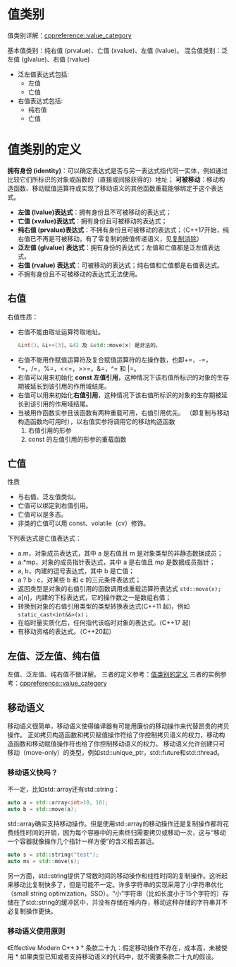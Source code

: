 # 值类别
值类别详解：[cppreference::value_category](https://zh.cppreference.com/w/cpp/language/value_category)

基本值类别：纯右值 (prvalue)、亡值 (xvalue)、左值 (lvalue)。
混合值类别：泛左值 (glvalue)、右值 (rvalue)

* 泛左值表达式包括:
  * 左值
  * 亡值
* 右值表达式包括:
  * 纯右值
  * 亡值

# 值类别的定义

**拥有身份 (identity)**：可以确定表达式是否与另一表达式指代同一实体，例如通过比较它们所标识的对象或函数的（直接或间接获得的）地址；
**可被移动**：移动构造函数、移动赋值运算符或实现了移动语义的其他函数重载能够绑定于这个表达式。

* **左值 (lvalue)表达式**：拥有身份且不可被移动的表达式；
* **亡值 (xvalue)表达式**：拥有身份且可被移动的表达式；
* **纯右值 (prvalue)表达式**：不拥有身份且可被移动的表达式；（C++17开始，纯右值已不再是可被移动，有了零复制的按值传递语义，见[复制消除](https://zh.cppreference.com/w/cpp/language/copy_elision)）
* **泛左值 (glvalue) 表达式**：拥有身份的表达式；左值和亡值都是泛左值表达式。
* **右值 (rvalue) 表达式**：可被移动的表达式；纯右值和亡值都是右值表达式。
* 不拥有身份且不可被移动的表达式无法使用。
  
## 右值
右值性质：
* 右值不能由取址运算符取地址。
  ```C++
  &int()、&i++[3]、&42 及 &std::move(x) 是非法的。
  ```
* 右值不能用作赋值运算符及复合赋值运算符的左操作数，也即+=，-=，*=，/=，%=，<<=，>>=，&=，^= 和 |=。
* 右值可以用来初始化 **const 左值引用**，这种情况下该右值所标识的对象的生存期被延长到该引用的作用域结尾。
* 右值可以用来初始化**右值引用**，这种情况下该右值所标识的对象的生存期被延长到该引用的作用域结尾。
* 当被用作函数实参且该函数有两种重载可用，右值引用优先。
  （即复制与移动构造函数均可用时），以右值实参将调用它的移动构造函数
  1. 右值引用的形参
  2. const 的左值引用的形参的重载函数

## 亡值
性质
* 与右值、泛左值类似。
* 亡值可以绑定到右值引用。
* 亡值可以是多态。
* 非类的亡值可以用 const、volatile（cv）修饰。

下列表达式是亡值表达式：
* a.m，对象成员表达式，其中 a 是右值且 m 是对象类型的非静态数据成员；
* a.*mp，对象的成员指针表达式，其中 a 是右值且 mp 是数据成员指针；
* a, b，内建的逗号表达式，其中 b 是亡值；
* a ? b : c，对某些 b 和 c 的三元条件表达式；
* 返回类型是对象的右值引用的函数调用或重载运算符表达式
  ```std::move(x);```
* a[n]，内建的下标表达式，它的操作数之一是数组右值；
* 转换到对象的右值引用类型的类型转换表达式(C++11 起)，例如 
  ```static_cast<int&&>(x)；```
* 在临时量实质化后，任何指代该临时对象的表达式。(C++17 起)
* 有移动资格的表达式。（C++20起）

## 左值、泛左值、纯右值
左值、泛左值、纯右值不做详解。
三者的定义参考：[值类别的定义](#值类别的定义)
三者的实例参考：[cppreference::value_category](https://zh.cppreference.com/w/cpp/language/value_category)

## 移动语义
移动语义很简单，移动语义使得编译器有可能用廉价的移动操作来代替昂贵的拷贝操作。
正如拷贝构造函数和拷贝赋值操作符给了你控制拷贝语义的权力，移动构造函数和移动赋值操作符也给了你控制移动语义的权力。
移动语义允许创建只可移动（move-only）的类型，例如std::unique_ptr，std::future和std::thread。

### 移动语义快吗？
不一定，比如std::array还有std::string：
```C++
auto a = std::array<int>(0, 10);
auto b = std::move(a);
```
std::array确实支持移动操作。但是使用std::array的移动操作还是复制操作都将花费线性时间的开销，因为每个容器中的元素终归需要拷贝或移动一次，这与“移动一个容器就像操作几个指针一样方便”的含义相去甚远。
```C++
auto s = std::string("test");
auto ms = std::move(s);
```
另一方面，std::string提供了常数时间的移动操作和线性时间的复制操作。这听起来移动比复制快多了，但是可能不一定。许多字符串的实现采用了小字符串优化（small string optimization，SSO）。“小”字符串（比如长度小于15个字符的）存储在了std::string的缓冲区中，并没有存储在堆内存，移动这种存储的字符串并不必复制操作更快。
### 移动语义使用原则
《Effective Modern C++ 》
    * 条款二十九：假定移动操作不存在，成本高，未被使用
    * 如果类型已知或者支持移动语义的代码中，就不需要条款二十九的假设。